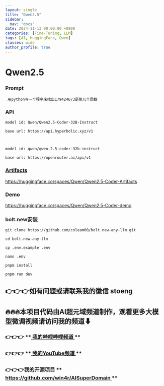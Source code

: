 ```yaml
---
layout: single
title: "Qwen2.5"
sidebar:
  nav: "docs"
date: 2024-11-13 00:00:00 +0800
categories: [Fine-Tuning, LLM]
tags: [AI, HuggingFace, Qwen]
classes: wide
author_profile: true
---
```


#  Qwen2.5 

###  Prompt 
    
    
     用python写一个程序来找出179424673是第几个质数
     

###  API 
    
    
    model id: Qwen/Qwen2.5-Coder-32B-Instruct
    
    base url: https://api.hyperbolic.xyz/v1
    
    
    
    model id: qwen/qwen-2.5-coder-32b-instruct
    
    base url: https://openrouter.ai/api/v1

###  [ Artifacts ](<https://huggingface.co/spaces/Qwen/Qwen2.5-Coder-Artifacts>)

[ https://huggingface.co/spaces/Qwen/Qwen2.5-Coder-Artifacts ](<https://huggingface.co/spaces/Qwen/Qwen2.5-Coder-Artifacts>)

###  Demo 

[ https://huggingface.co/spaces/Qwen/Qwen2.5-Coder-demo ](<https://huggingface.co/spaces/Qwen/Qwen2.5-Coder-demo>)

###  bolt.new安装 
    
    
    git clone https://github.com/coleam00/bolt.new-any-llm.git
    
    cd bolt.new-any-llm
    
    cp .env.example .env
    
    nano .env
    
    pnpm install
    
    pnpm run dev

##  **👉👉👉如有问题或请联系我的徽信 stoeng**

##  **🔥🔥🔥本项目代码由AI超元域频道制作，观看更多大模型微调视频请访问我的频道⬇**

###  **👉👉👉** **[ 我的哔哩哔哩频道 ](<https://space.bilibili.com/3493277319825652>) **

###  **👉👉👉** **[ 我的YouTube频道 ](<https://www.youtube.com/@AIsuperdomain>) **

###  **👉👉👉我的开源项目** **[ https://github.com/win4r/AISuperDomain ](<https://github.com/win4r/AISuperDomain>) **
